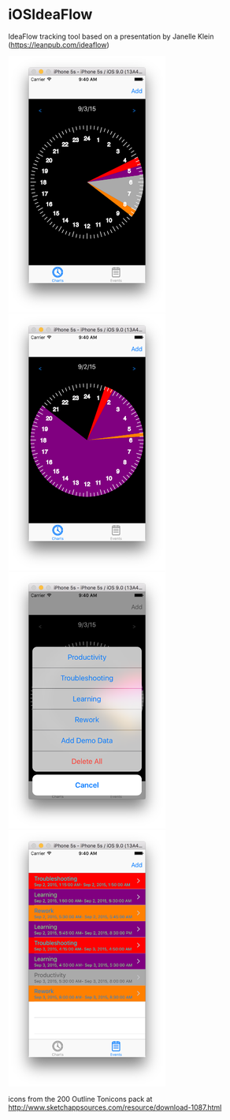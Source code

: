 # iOSIdeaFlow

IdeaFlow tracking tool based on a presentation by Janelle Klein (https://leanpub.com/ideaflow)

<a href="https://github.com/uShip/iOSIdeaFlow/blob/master/screens/chart1.png"><img src="https://github.com/uShip/iOSIdeaFlow/blob/master/screens/chart1.png" width=320/></a>
<a href="https://github.com/uShip/iOSIdeaFlow/blob/master/screens/chart2.png"><img src="https://github.com/uShip/iOSIdeaFlow/blob/master/screens/chart2.png" width=320/></a>
<a href="https://github.com/uShip/iOSIdeaFlow/blob/master/screens/menu.png"><img src="https://github.com/uShip/iOSIdeaFlow/blob/master/screens/menu.png" width=320/></a>
<a href="https://github.com/uShip/iOSIdeaFlow/blob/master/screens/table.png"><img src="https://github.com/uShip/iOSIdeaFlow/blob/master/screens/table.png" width=320/></a>


icons from the 200 Outline Tonicons pack at
http://www.sketchappsources.com/resource/download-1087.html